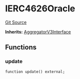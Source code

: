# IERC4626Oracle
[Git Source](https://github.com/Level-Money/contracts/blob/8db01e6152f39f954577b5bcc8ca6a9c0b59a8cd/src/v2/interfaces/level/IERC4626Oracle.sol)

**Inherits:**
[AggregatorV3Interface](/src/v1/interfaces/AggregatorV3Interface.sol/interface.AggregatorV3Interface.md)


## Functions
### update


```solidity
function update() external;
```

